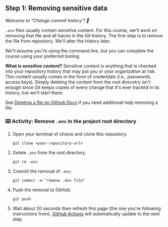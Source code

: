 <!--
  <<< Author notes: Step 1 >>>
  Choose 3-5 steps for your course.
  The first step is always the hardest, so pick something easy!
  Link to docs.github.com for further explanations.
  Encourage users to open new tabs for steps!
  TBD-step-1-notes.
-->

## Step 1: Removing sensitive data

_Welcome to "Change commit history"! :wave:_

`.env` files usually contain sensitive content. For this course, we'll work on removing that file and all traces in the Git history. The first step is to remove the file from repository. We'll alter the history later.

We'll assume you're using the command line, but you can complete the course using your preferred tooling.

**What is _sensitive content_?** Sensitive content is anything that is checked into your repository history that may put you or your organization at risk. This content usually comes in the form of credentials (i.e., passwords, access keys). Simply deleting the content from the root direcotry isn't enough since Git keeps copies of every change that it's ever tracked in its history, but we'll start there.

See [Deleting a file on GitHub Docs](https://docs.github.com/en/repositories/working-with-files/managing-files/deleting-files-in-a-repository#deleting-a-file) if you need additional help removing a file.

### :keyboard: Activity: Remove `.env` in the project root directory

1. Open your terminal of choice and clone this repository.
   ```shell
   git clone <your-repository-url>
   ```
2. Delete `.env` from the root directory.
   ```shell
   git rm .env
   ```
3. Commit the removal of `.env`.
   ```shell
   git commit -m "remove .env file"
   ```
4. Push the removal to GitHub:
   ```shell
   git push
   ```
5. Wait about 20 seconds then refresh this page (the one you're following instructions from). [GitHub Actions](https://docs.github.com/en/actions) will automatically update to the next step.
